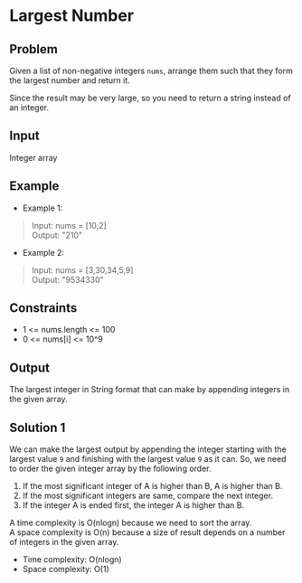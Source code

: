 # Largest Number

## Problem

Given a list of non-negative integers `nums`, arrange them such that they form the largest number and return it.

Since the result may be very large, so you need to return a string instead of an integer.

## Input

Integer array

## Example

- Example 1:

>Input: nums = [10,2]  
Output: "210"

- Example 2:

>Input: nums = [3,30,34,5,9]  
Output: "9534330"

## Constraints

- 1 <= nums.length <= 100
- 0 <= nums[i] <= 10^9

## Output

The largest integer in String format that can make by appending integers in the given array.

## Solution 1

We can make the largest output by appending the integer starting with the largest value
`9` and finishing with the largest value `9` as it can. So, we need to order the given
integer array by the following order.

1) If the most significant integer of A is higher than B, A is higher than B.
2) If the most significant integers are same, compare the next integer.
3) If the integer A is ended first, the integer A is higher than B.

A time complexity is O(nlogn) because we need to sort the array.    
A space complexity is O(n) because a size of result depends on a number of integers in
the given array.

- Time complexity: O(nlogn)
- Space complexity: O(1)

